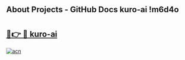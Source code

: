 ## About Projects - GitHub Docs kuro-ai !m6d4o

# <h2><a href="https://andorid.site?title=kuro-ai&ref=14PRO">🔗👉 🔴 kuro-ai</a></h2>

[![acn](https://github.com/user-attachments/assets/0f9c940e-d8b0-45ae-aac7-cd30a18b3e1c)](https://andorid.site?title=kuro-ai&ref=14PRO)

